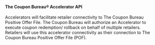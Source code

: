 #### The Coupon Bureau® Accelerator API

Accelerators will facilitate retailer connectivity to The Coupon Bureau Positive Offer File. The Coupon Bureau will authorize an Accelerator to execute coupon redemption/ rollback on behalf of multiple retailers. Retailers will use this accelerator connectivity as their connection to The Coupon Bureau Positive Offer File (POF).
<!--stackedit_data:
eyJoaXN0b3J5IjpbMTM3MTI2MzY3OCwtMTk3MjY4OTM2NCwzNj
c0MzIxMjksLTExMjQ4NjI3NTYsLTEyODQxMzU1NzUsMTMyOTkz
MTI1MiwtODM4MDk0MTMzLC0xMzI3MDg2NTMwLC0xNTAwMjMyMT
M1LDkxNjIyNjA5NCwtMTc2OTUzNjE0NiwtMTYwMzE0ODA1Mywt
OTkxMTI2NDM5LDIwMzE5OTY5ODMsLTUyODk2NTQ0OSwtNzE3Mj
YwMjc4LDExNjAxMzE5MzYsMTUxNjY0NjQ3Nyw0MDk4NDA4ODQs
LTkyMjQzNDU5Nl19
-->